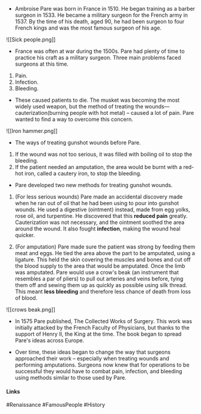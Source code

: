 
- Ambroise Pare was born in France in 1510. He began training as a barber surgeon in 1533. He became a military surgeon for the French army in 1537. By the time of his death, aged 90, he had been surgeon to four French kings and was the most famous surgeon of his age.

![[Sick people.png]]

- France was often at war during the 1500s. Pare had plenty of time to practice his craft as a military surgeon. Three main problems faced surgeons at this time.
1. Pain.
2. Infection.
3. Bleeding.

- These caused patients to die. The musket was becoming the most widely used weapon, but the method of treating the wounds—cauterization(burning people with hot metal) – caused a lot of pain. Pare wanted to find a way to overcome this concern.

![[Iron hammer.png]]

- The ways of treating gunshot wounds before Pare.

1) If the wound was not too serious, it was filled with boiling oil to stop the bleeding.
2) If the patient needed an amputation, the area would be burnt with a red-hot iron, called a cautery iron, to stop the bleeding.

- Pare developed two new methods for treating gunshot wounds.

1) (For less serious wounds) Pare made an accidental discovery made when he ran out of oil that he had been using to pour into gunshot wounds. He used a digestive (ointment) instead, made from egg yolks, rose oil, and turpentine. He discovered that this **reduced pain** greatly. Cauterization was not necessary, and the ointment soothed the area around the wound. It also fought **infection**, making the wound heal quicker.

2) (For amputation) Pare made sure the patient was strong by feeding them meat and eggs. He tied the area above the part to be amputated, using a ligature. This held the skin covering the muscles and bones and cut off the blood supply to the area that would be amputated. Once the limb was amputated. Pare would use a crow's beak (an instrument that resembles a par of pliers) to pull out arteries and veins before, tying them off and sewing them up as quickly as possible using silk thread. This meant **less bleeding** and therefore less chance of death from loss of blood.

![[crows beak.png]]

- In 1575 Pare published, The Collected Works of Surgery. This work was initially attacked by the French Faculty of Physicians, but thanks to the support of Henry II, the King at the time. The book began to spread Pare's ideas across Europe.

- Over time, these ideas began to change the way that surgeons approached their work – especially when treating wounds and performing amputations. Surgeons now knew that for operations to be successful they would have to combat pain, infection, and bleeding using methods similar to those used by Pare.

#### Links
#Renaissance #FamousPeople #History 